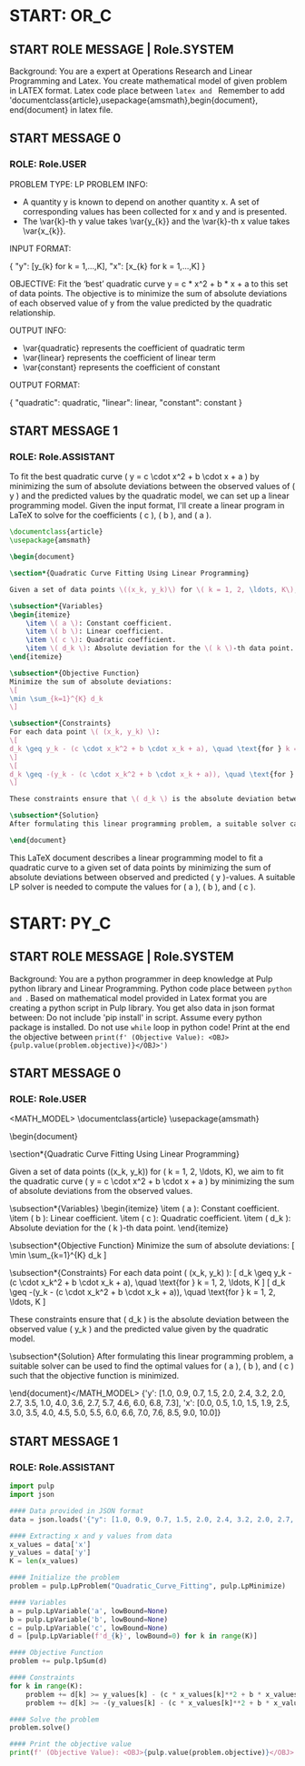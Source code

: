 # START: OR_C 
## START ROLE MESSAGE | Role.SYSTEM 
Background: You are a expert at Operations Research and Linear Programming and Latex. You create mathematical model of given problem in LATEX format. Latex code place between ```latex and ``` Remember to add 'documentclass{article},usepackage{amsmath},begin{document}, end{document} in latex file. 
## START MESSAGE 0 
### ROLE: Role.USER
<DESCRIPTION>
PROBLEM TYPE: LP
PROBLEM INFO:

- A quantity y is known to depend on another quantity x. A set of corresponding values has been collected for x and y and is presented.
- The \var{k}-th y value takes \var{y_{k}} and the \var{k}-th x value takes \var{x_{k}}.

INPUT FORMAT:

{
    "y": [y_{k} for k = 1,...,K],
    "x": [x_{k} for k = 1,...,K]
}


OBJECTIVE: Fit the ‘best’ quadratic curve y = c * x^2 + b * x + a to this set of data points. The objective is to minimize the sum of absolute deviations of each observed value of y from the value predicted by the quadratic relationship.

OUTPUT INFO:

- \var{quadratic} represents the coefficient of quadratic term
- \var{linear} represents the coefficient of linear term
- \var{constant} represents the coefficient of constant

OUTPUT FORMAT:

{
    "quadratic": quadratic,
    "linear": linear,
    "constant": constant
}
</DESCRIPTION>


## START MESSAGE 1 
### ROLE: Role.ASSISTANT
To fit the best quadratic curve \( y = c \cdot x^2 + b \cdot x + a \) by minimizing the sum of absolute deviations between the observed values of \( y \) and the predicted values by the quadratic model, we can set up a linear programming model. Given the input format, I'll create a linear program in LaTeX to solve for the coefficients \( c \), \( b \), and \( a \).

```latex
\documentclass{article}
\usepackage{amsmath}

\begin{document}

\section*{Quadratic Curve Fitting Using Linear Programming}

Given a set of data points \((x_k, y_k)\) for \( k = 1, 2, \ldots, K\), we aim to fit the quadratic curve \( y = c \cdot x^2 + b \cdot x + a \) by minimizing the sum of absolute deviations from the observed values.

\subsection*{Variables}
\begin{itemize}
    \item \( a \): Constant coefficient.
    \item \( b \): Linear coefficient.
    \item \( c \): Quadratic coefficient.
    \item \( d_k \): Absolute deviation for the \( k \)-th data point.
\end{itemize}

\subsection*{Objective Function}
Minimize the sum of absolute deviations:
\[
\min \sum_{k=1}^{K} d_k
\]

\subsection*{Constraints}
For each data point \( (x_k, y_k) \):
\[
d_k \geq y_k - (c \cdot x_k^2 + b \cdot x_k + a), \quad \text{for } k = 1, 2, \ldots, K
\]
\[
d_k \geq -(y_k - (c \cdot x_k^2 + b \cdot x_k + a)), \quad \text{for } k = 1, 2, \ldots, K
\]

These constraints ensure that \( d_k \) is the absolute deviation between the observed value \( y_k \) and the predicted value given by the quadratic model.

\subsection*{Solution}
After formulating this linear programming problem, a suitable solver can be used to find the optimal values for \( a \), \( b \), and \( c \) such that the objective function is minimized.

\end{document}
```

This LaTeX document describes a linear programming model to fit a quadratic curve to a given set of data points by minimizing the sum of absolute deviations between observed and predicted \( y \)-values. A suitable LP solver is needed to compute the values for \( a \), \( b \), and \( c \).

# START: PY_C 
## START ROLE MESSAGE | Role.SYSTEM 
Background: You are a python programmer in deep knowledge at Pulp python library and Linear Programming. Python code place between ```python and ```. Based on mathematical model provided in Latex format you are creating a python script in Pulp library. You get also data in json format between: <DATA></DATA> Do not include 'pip install' in script. Assume every python package is installed. Do not use `while` loop in python code! Print at the end the objective between <OBJ></OBJ> `print(f' (Objective Value): <OBJ>{pulp.value(problem.objective)}</OBJ>')` 
## START MESSAGE 0 
### ROLE: Role.USER
<MATH_MODEL>
\documentclass{article}
\usepackage{amsmath}

\begin{document}

\section*{Quadratic Curve Fitting Using Linear Programming}

Given a set of data points \((x_k, y_k)\) for \( k = 1, 2, \ldots, K\), we aim to fit the quadratic curve \( y = c \cdot x^2 + b \cdot x + a \) by minimizing the sum of absolute deviations from the observed values.

\subsection*{Variables}
\begin{itemize}
    \item \( a \): Constant coefficient.
    \item \( b \): Linear coefficient.
    \item \( c \): Quadratic coefficient.
    \item \( d_k \): Absolute deviation for the \( k \)-th data point.
\end{itemize}

\subsection*{Objective Function}
Minimize the sum of absolute deviations:
\[
\min \sum_{k=1}^{K} d_k
\]

\subsection*{Constraints}
For each data point \( (x_k, y_k) \):
\[
d_k \geq y_k - (c \cdot x_k^2 + b \cdot x_k + a), \quad \text{for } k = 1, 2, \ldots, K
\]
\[
d_k \geq -(y_k - (c \cdot x_k^2 + b \cdot x_k + a)), \quad \text{for } k = 1, 2, \ldots, K
\]

These constraints ensure that \( d_k \) is the absolute deviation between the observed value \( y_k \) and the predicted value given by the quadratic model.

\subsection*{Solution}
After formulating this linear programming problem, a suitable solver can be used to find the optimal values for \( a \), \( b \), and \( c \) such that the objective function is minimized.

\end{document}</MATH_MODEL>
<DATA>
{'y': [1.0, 0.9, 0.7, 1.5, 2.0, 2.4, 3.2, 2.0, 2.7, 3.5, 1.0, 4.0, 3.6, 2.7, 5.7, 4.6, 6.0, 6.8, 7.3], 'x': [0.0, 0.5, 1.0, 1.5, 1.9, 2.5, 3.0, 3.5, 4.0, 4.5, 5.0, 5.5, 6.0, 6.6, 7.0, 7.6, 8.5, 9.0, 10.0]}</DATA>


## START MESSAGE 1 
### ROLE: Role.ASSISTANT
```python
import pulp
import json

#### Data provided in JSON format
data = json.loads('{"y": [1.0, 0.9, 0.7, 1.5, 2.0, 2.4, 3.2, 2.0, 2.7, 3.5, 1.0, 4.0, 3.6, 2.7, 5.7, 4.6, 6.0, 6.8, 7.3], "x": [0.0, 0.5, 1.0, 1.5, 1.9, 2.5, 3.0, 3.5, 4.0, 4.5, 5.0, 5.5, 6.0, 6.6, 7.0, 7.6, 8.5, 9.0, 10.0]}')

#### Extracting x and y values from data
x_values = data['x']
y_values = data['y']
K = len(x_values)

#### Initialize the problem
problem = pulp.LpProblem("Quadratic_Curve_Fitting", pulp.LpMinimize)

#### Variables
a = pulp.LpVariable('a', lowBound=None)
b = pulp.LpVariable('b', lowBound=None)
c = pulp.LpVariable('c', lowBound=None)
d = [pulp.LpVariable(f'd_{k}', lowBound=0) for k in range(K)]

#### Objective Function
problem += pulp.lpSum(d)

#### Constraints
for k in range(K):
    problem += d[k] >= y_values[k] - (c * x_values[k]**2 + b * x_values[k] + a)
    problem += d[k] >= -(y_values[k] - (c * x_values[k]**2 + b * x_values[k] + a))

#### Solve the problem
problem.solve()

#### Print the objective value
print(f' (Objective Value): <OBJ>{pulp.value(problem.objective)}</OBJ>')
```

